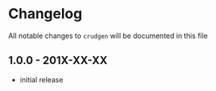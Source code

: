 # Changelog

All notable changes to `crudgen` will be documented in this file

## 1.0.0 - 201X-XX-XX

- initial release
